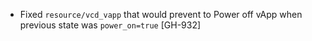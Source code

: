 * Fixed `resource/vcd_vapp` that would prevent to Power off vApp when previous state was
  `power_on=true` [GH-932]
